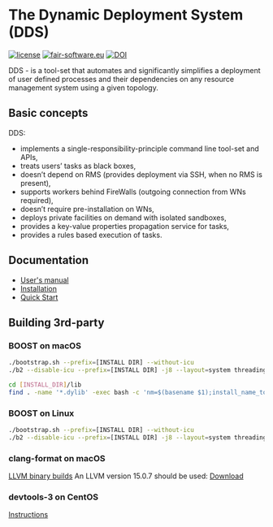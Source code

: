 # The Dynamic Deployment System (DDS)

[![license](https://alfa-ci.gsi.de/shields/badge/license-LGPL--3.0-orange.svg)](COPYRIGHT)
[![fair-software.eu](https://img.shields.io/badge/fair--software.eu-%E2%97%8F%20%20%E2%97%8F%20%20%E2%97%8B%20%20%E2%97%8F%20%20%E2%97%8B-orange)](https://fair-software.eu)
[![DOI](https://zenodo.org/badge/16586922.svg)](https://zenodo.org/badge/latestdoi/16586922)

DDS - is a tool-set that automates and significantly simplifies a deployment of user defined processes and their dependencies on any resource management system using a given topology.

## Basic concepts

DDS:

- implements a single-responsibility-principle command line tool-set and APIs,
- treats users’ tasks as black boxes,
- doesn’t depend on RMS (provides deployment via SSH, when no RMS is present),
- supports workers behind FireWalls (outgoing connection from WNs required),
- doesn’t require pre-installation on WNs,
- deploys private facilities on demand with isolated sandboxes,
- provides a key-value properties propagation service for tasks,
- provides a rules based execution of tasks.

## Documentation

- [User's manual](http://dds.gsi.de/documentation.html)
- [Installation](http://dds.gsi.de/doc/nightly/install.html)
- [Quick Start](http://dds.gsi.de/doc/nightly/quick-start.html)

## Building 3rd-party

### BOOST on macOS

```bash
./bootstrap.sh --prefix=[INSTALL DIR] --without-icu
./b2 --disable-icu --prefix=[INSTALL DIR] -j8 --layout=system threading=multi link=shared,static cxxstd=17 install

cd [INSTALL_DIR]/lib
find . -name '*.dylib' -exec bash -c 'nm=$(basename $1);install_name_tool $1 -id [INSTALL_DIR]/lib/$nm' -- {} \;
```

### BOOST on Linux

```bash
./bootstrap.sh --prefix=[INSTALL DIR] --without-icu
./b2 --disable-icu --prefix=[INSTALL DIR] -j8 --layout=system threading=multi link=shared,static cxxflags="-std=c++11" install
```

### clang-format on macOS

[LLVM binary builds](http://releases.llvm.org/download.html) An LLVM version 15.0.7 should be used: [Download](https://github.com/llvm/llvm-project/releases/tag/llvmorg-15.0.7)

### devtools-3 on CentOS

[Instructions](https://www.softwarecollections.org/en/scls/rhscl/devtoolset-3/)

